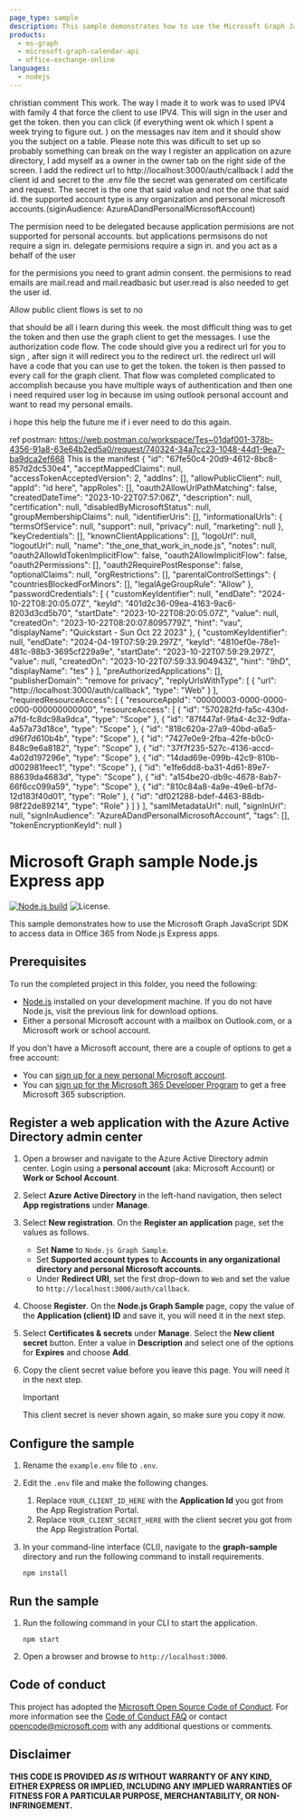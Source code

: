 ```yaml
---
page_type: sample
description: This sample demonstrates how to use the Microsoft Graph JavaScript SDK to access data in Office 365 from Node.js Express apps.
products:
  - ms-graph
  - microsoft-graph-calendar-api
  - office-exchange-online
languages:
  - nodejs
---
```


christian comment
This work. The way I made it to work was to used IPV4 with family 4 that force the client to use IPV4.
This will sign in the user and get the token.
then you can click (if everything went ok which I spent a week trying to figure out. ) on the messages nav item and it should show you the subject on a table.
Please note this was dificult to set up so probably something can break on the way
I register an application on azure directory, I add myself as a owner in the owner tab on the right side of the screen.
I add the redirect url to http://localhost:3000/auth/callback
I add the client id and secret to the .env file
the secret was generated om certificate and request. The secret is the one that said value and not the one that said id.
the supported account type is any organization and personal microsoft accounts.(siginAudience: AzureADandPersonalMicrosoftAccount)

The permision need to be delegated because application permisions are not supported for personal accounts. but applications permsisons do not require a sign in.
delegate permisions require a sign in. and you act as a behalf of the user

for the permisions you need to grant admin consent.
the permisions to read emails are mail.read and mail.readbasic
but user.read is also needed to get the user id.

Allow public client flows is set to no

that should be all i learn during this week. the most difficult thing was to get the token and then use the graph client to get the messages. I use the authorization code flow. The code should give you a redirect url for you to sign , after sign it will redirect you to the redirect url. the redirect url will have a code that you can use to get the token. the token is then passed to every call for the graph client. That flow was completed complicated to accomplish because you have multiple ways of authentication and then one i need required user log in because im using outlook personal account and want to read my personal emails.

i hope this help the future me if i ever need to do this again.

ref postman: https://web.postman.co/workspace/Tes~01daf001-378b-4356-91a8-63e64b2ed5a0/request/740324-34a7cc23-1048-44d1-9ea7-ba9dca2ef668
This is the manifest
{
"id": "67fe50c4-20d9-4612-8bc8-857d2dc530e4",
"acceptMappedClaims": null,
"accessTokenAcceptedVersion": 2,
"addIns": [],
"allowPublicClient": null,
"appId": "id here",
"appRoles": [],
"oauth2AllowUrlPathMatching": false,
"createdDateTime": "2023-10-22T07:57:06Z",
"description": null,
"certification": null,
"disabledByMicrosoftStatus": null,
"groupMembershipClaims": null,
"identifierUris": [],
"informationalUrls": {
"termsOfService": null,
"support": null,
"privacy": null,
"marketing": null
},
"keyCredentials": [],
"knownClientApplications": [],
"logoUrl": null,
"logoutUrl": null,
"name": "the_one_that_work_in_node.js",
"notes": null,
"oauth2AllowIdTokenImplicitFlow": false,
"oauth2AllowImplicitFlow": false,
"oauth2Permissions": [],
"oauth2RequirePostResponse": false,
"optionalClaims": null,
"orgRestrictions": [],
"parentalControlSettings": {
"countriesBlockedForMinors": [],
"legalAgeGroupRule": "Allow"
},
"passwordCredentials": [
{
"customKeyIdentifier": null,
"endDate": "2024-10-22T08:20:05.07Z",
"keyId": "401d2c36-09ea-4163-9ac6-8203d3cd5b70",
"startDate": "2023-10-22T08:20:05.07Z",
"value": null,
"createdOn": "2023-10-22T08:20:07.8095779Z",
"hint": "vau",
"displayName": "Quickstart - Sun Oct 22 2023"
},
{
"customKeyIdentifier": null,
"endDate": "2024-04-19T07:59:29.297Z",
"keyId": "4810ef0e-78e1-481c-98b3-3695cf229a9e",
"startDate": "2023-10-22T07:59:29.297Z",
"value": null,
"createdOn": "2023-10-22T07:59:33.904943Z",
"hint": "9hD",
"displayName": "tes"
}
],
"preAuthorizedApplications": [],
"publisherDomain": "remove for privacy",
"replyUrlsWithType": [
{
"url": "http://localhost:3000/auth/callback",
"type": "Web"
}
],
"requiredResourceAccess": [
{
"resourceAppId": "00000003-0000-0000-c000-000000000000",
"resourceAccess": [
{
"id": "570282fd-fa5c-430d-a7fd-fc8dc98a9dca",
"type": "Scope"
},
{
"id": "87f447af-9fa4-4c32-9dfa-4a57a73d18ce",
"type": "Scope"
},
{
"id": "818c620a-27a9-40bd-a6a5-d96f7d610b4b",
"type": "Scope"
},
{
"id": "7427e0e9-2fba-42fe-b0c0-848c9e6a8182",
"type": "Scope"
},
{
"id": "37f7f235-527c-4136-accd-4a02d197296e",
"type": "Scope"
},
{
"id": "14dad69e-099b-42c9-810b-d002981feec1",
"type": "Scope"
},
{
"id": "e1fe6dd8-ba31-4d61-89e7-88639da4683d",
"type": "Scope"
},
{
"id": "a154be20-db9c-4678-8ab7-66f6cc099a59",
"type": "Scope"
},
{
"id": "810c84a8-4a9e-49e6-bf7d-12d183f40d01",
"type": "Role"
},
{
"id": "df021288-bdef-4463-88db-98f22de89214",
"type": "Role"
}
]
}
],
"samlMetadataUrl": null,
"signInUrl": null,
"signInAudience": "AzureADandPersonalMicrosoftAccount",
"tags": [],
"tokenEncryptionKeyId": null
}

# Microsoft Graph sample Node.js Express app

[![Node.js build](https://github.com/microsoftgraph/msgraph-training-nodeexpressapp/actions/workflows/node.js.yml/badge.svg)](https://github.com/microsoftgraph/msgraph-training-nodeexpressapp/actions/workflows/node.js.yml) ![License.](https://img.shields.io/badge/license-MIT-green.svg)

This sample demonstrates how to use the Microsoft Graph JavaScript SDK to access data in Office 365 from Node.js Express apps.

## Prerequisites

To run the completed project in this folder, you need the following:

- [Node.js](https://nodejs.org) installed on your development machine. If you do not have Node.js, visit the previous link for download options.
- Either a personal Microsoft account with a mailbox on Outlook.com, or a Microsoft work or school account.

If you don't have a Microsoft account, there are a couple of options to get a free account:

- You can [sign up for a new personal Microsoft account](https://signup.live.com/signup?wa=wsignin1.0&rpsnv=12&ct=1454618383&rver=6.4.6456.0&wp=MBI_SSL_SHARED&wreply=https://mail.live.com/default.aspx&id=64855&cbcxt=mai&bk=1454618383&uiflavor=web&uaid=b213a65b4fdc484382b6622b3ecaa547&mkt=E-US&lc=1033&lic=1).
- You can [sign up for the Microsoft 365 Developer Program](https://developer.microsoft.com/microsoft-365/dev-program) to get a free Microsoft 365 subscription.

## Register a web application with the Azure Active Directory admin center

1. Open a browser and navigate to the Azure Active Directory admin center. Login using a **personal account** (aka: Microsoft Account) or **Work or School Account**.

1. Select **Azure Active Directory** in the left-hand navigation, then select **App registrations** under **Manage**.

1. Select **New registration**. On the **Register an application** page, set the values as follows.

   - Set **Name** to `Node.js Graph Sample`.
   - Set **Supported account types** to **Accounts in any organizational directory and personal Microsoft accounts**.
   - Under **Redirect URI**, set the first drop-down to `Web` and set the value to `http://localhost:3000/auth/callback`.

1. Choose **Register**. On the **Node.js Graph Sample** page, copy the value of the **Application (client) ID** and save it, you will need it in the next step.

1. Select **Certificates & secrets** under **Manage**. Select the **New client secret** button. Enter a value in **Description** and select one of the options for **Expires** and choose **Add**.

1. Copy the client secret value before you leave this page. You will need it in the next step.

   > [!IMPORTANT]
   > This client secret is never shown again, so make sure you copy it now.

## Configure the sample

1. Rename the `example.env` file to `.env`.
1. Edit the `.env` file and make the following changes.
   1. Replace `YOUR_CLIENT_ID_HERE` with the **Application Id** you got from the App Registration Portal.
   1. Replace `YOUR_CLIENT_SECRET_HERE` with the client secret you got from the App Registration Portal.
1. In your command-line interface (CLI), navigate to the **graph-sample** directory and run the following command to install requirements.

   ```Shell
   npm install
   ```

## Run the sample

1. Run the following command in your CLI to start the application.

   ```Shell
   npm start
   ```

1. Open a browser and browse to `http://localhost:3000`.

## Code of conduct

This project has adopted the [Microsoft Open Source Code of Conduct](https://opensource.microsoft.com/codeofconduct/). For more information see the [Code of Conduct FAQ](https://opensource.microsoft.com/codeofconduct/faq/) or contact [opencode@microsoft.com](mailto:opencode@microsoft.com) with any additional questions or comments.

## Disclaimer

**THIS CODE IS PROVIDED _AS IS_ WITHOUT WARRANTY OF ANY KIND, EITHER EXPRESS OR IMPLIED, INCLUDING ANY IMPLIED WARRANTIES OF FITNESS FOR A PARTICULAR PURPOSE, MERCHANTABILITY, OR NON-INFRINGEMENT.**
